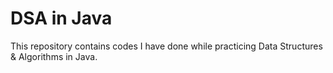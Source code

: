 # DSA in Java

This repository contains codes I have done while practicing Data Structures & Algorithms in Java.
